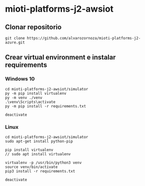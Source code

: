 # mioti-platforms-j2-awsiot

## Clonar repositorio
```
git clone https://github.com/alvarozornoza/mioti-platforms-j2-azure.git
```

## Crear virtual environment e instalar requirements

### Windows 10

```
cd mioti-platforms-j2-awsiot/simulator
py -m pip install virtualenv
py -m venv ./venv
.\venv\Scripts\activate
py -m pip install -r requirements.txt

deactivate
```

### Linux 
```
cd mioti-platforms-j2-awsiot/simulator
sudo apt-get install python-pip

pip install virtualenv
// sudo apt install virtualenv

virtualenv -p /usr/bin/python3 venv
source venv/bin/activate
pip3 install -r requirements.txt

deactivate
```
